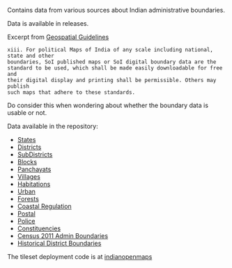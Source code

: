 Contains data from various sources about Indian administrative boundaries.

Data is available in releases.

Excerpt from [Geospatial Guidelines](https://dst.gov.in/sites/default/files/Final%20Approved%20Guidelines%20on%20Geospatial%20Data_0.pdf)
```
xiii. For political Maps of India of any scale including national, state and other
boundaries, SoI published maps or SoI digital boundary data are the
standard to be used, which shall be made easily downloadable for free and
their digital display and printing shall be permissible. Others may publish
such maps that adhere to these standards.
```
Do consider this when wondering about whether the boundary data is usable or not. 

Data available in the repository:
* [States](https://github.com/ramSeraph/indian_admin_boundaries/releases/tag/states)
* [Districts](https://github.com/ramSeraph/indian_admin_boundaries/releases/tag/districts)
* [SubDistricts](https://github.com/ramSeraph/indian_admin_boundaries/releases/tag/subdistricts)
* [Blocks](https://github.com/ramSeraph/indian_admin_boundaries/releases/tag/blocks)
* [Panchayats](https://github.com/ramSeraph/indian_admin_boundaries/releases/tag/panchayats)
* [Villages](https://github.com/ramSeraph/indian_admin_boundaries/releases/tag/villages)
* [Habitations](https://github.com/ramSeraph/indian_admin_boundaries/releases/tag/habitations)
* [Urban](https://github.com/ramSeraph/indian_admin_boundaries/releases/tag/urban)
* [Forests](https://github.com/ramSeraph/indian_admin_boundaries/releases/tag/forests)
* [Coastal Regulation](https://github.com/ramSeraph/indian_admin_boundaries/releases/tag/coastal)
* [Postal](https://github.com/ramSeraph/indian_admin_boundaries/releases/tag/postal)
* [Police](https://github.com/ramSeraph/indian_admin_boundaries/releases/tag/police)
* [Constituencies](https://github.com/ramSeraph/indian_admin_boundaries/releases/tag/constituencies)
* [Census 2011 Admin Boundaries](https://github.com/ramSeraph/indian_admin_boundaries/releases/tag/census-2011)
* [Historical District Boundaries](https://github.com/ramSeraph/indian_admin_boundaries/releases/tag/historical)

The tileset deployment code is at [indianopenmaps](https://github.com/ramSeraph/indianopenmaps)

